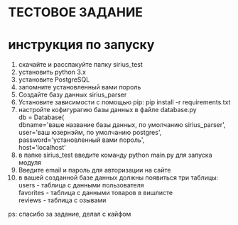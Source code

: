 # ТЕСТОВОЕ ЗАДАНИЕ
# инструкция по запуску

1. скачайте и расспакуйте папку sirius_test
2. установить python 3.x
3. установите PostgreSQL
4. запомните установленный вами пороль
5. Создайте базу данных sirius_parser
6. Установите зависимости с помощью pip: pip install -r requirements.txt
7. настройте кофигурагию базы данных в файле database.py <br />
db = Database(  <br />
    dbname='ваше название базы данных, по умолчанию sirius_parser', <br />
    user='ваш юзернэйм, по умолчанию postgres', <br />
    password='установленный вами пороль', <br />
    host='localhost'
8. в папке sirius_test введите команду python main.py для запуска модуля
9. Введите email и пароль для авторизации на сайте
10. в вашей созданной базе данных должны появиться три таблицы: <br />
users - таблица с данными пользователя <br />
favorites - таблица с данными товаров в вишлисте <br />
reviews - таблица с озывами

















ps: спасибо за задание, делал с кайфом
